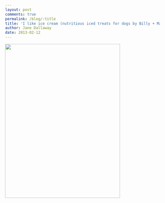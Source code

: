 ```yaml
---
layout: post
comments: true
permalink: /blog/:title
title: 'I like ice cream (nutritious iced treats for dogs by Billy + Margot)'
author: Jane Dallaway
date: 2013-02-12
---
```


<div><a href="http://static.skitters.dallaway.com/Aphoto.JPG"><img width="374" src="http://static.skitters.dallaway.com/Aphoto.JPG.500.JPG" height="500"></img></a></div>


    
